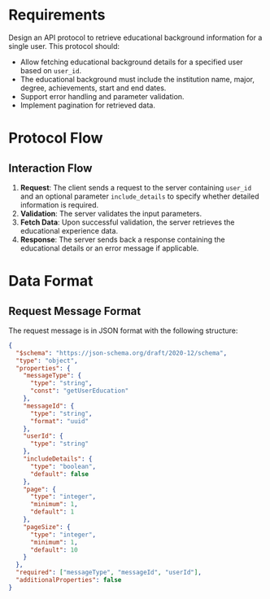

# Requirements

Design an API protocol to retrieve educational background information for a single user. This protocol should:
- Allow fetching educational background details for a specified user based on `user_id`.
- The educational background must include the institution name, major, degree, achievements, start and end dates.
- Support error handling and parameter validation.
- Implement pagination for retrieved data.

# Protocol Flow

## Interaction Flow

1. **Request**: The client sends a request to the server containing `user_id` and an optional parameter `include_details` to specify whether detailed information is required.
2. **Validation**: The server validates the input parameters.
3. **Fetch Data**: Upon successful validation, the server retrieves the educational experience data.
4. **Response**: The server sends back a response containing the educational details or an error message if applicable.

# Data Format

## Request Message Format

The request message is in JSON format with the following structure:

```json
{
  "$schema": "https://json-schema.org/draft/2020-12/schema",
  "type": "object",
  "properties": {
    "messageType": {
      "type": "string",
      "const": "getUserEducation"
    },
    "messageId": {
      "type": "string",
      "format": "uuid"
    },
    "userId": {
      "type": "string"
    },
    "includeDetails": {
      "type": "boolean",
      "default": false
    },
    "page": {
      "type": "integer",
      "minimum": 1,
      "default": 1
    },
    "pageSize": {
      "type": "integer",
      "minimum": 1,
      "default": 10
    }
  },
  "required": ["messageType", "messageId", "userId"],
  "additionalProperties": false
}
